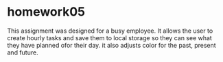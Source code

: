 # homework05
This assignment was designed for a busy employee. It allows the user to create hourly tasks and save them to local storage so they can see what they have planned ofor their day. it also adjusts color for the past, present and future. 
